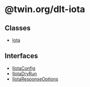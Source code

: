 # @twin.org/dlt-iota

## Classes

- [Iota](classes/Iota.md)

## Interfaces

- [IIotaConfig](interfaces/IIotaConfig.md)
- [IIotaDryRun](interfaces/IIotaDryRun.md)
- [IIotaResponseOptions](interfaces/IIotaResponseOptions.md)
